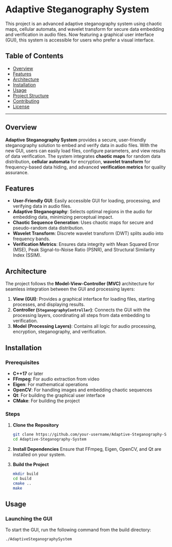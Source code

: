 # Adaptive Steganography System

This project is an advanced adaptive steganography system using chaotic maps, cellular automata, and wavelet transform for secure data embedding and verification in audio files. Now featuring a graphical user interface (GUI), this system is accessible for users who prefer a visual interface.

## Table of Contents

- [Overview](#overview)
- [Features](#features)
- [Architecture](#architecture)
- [Installation](#installation)
- [Usage](#usage)
- [Project Structure](#project-structure)
- [Contributing](#contributing)
- [License](#license)

---

## Overview

**Adaptive Steganography System** provides a secure, user-friendly steganography solution to embed and verify data in audio files. With the new GUI, users can easily load files, configure parameters, and view results of data verification. The system integrates **chaotic maps** for random data distribution, **cellular automata** for encryption, **wavelet transform** for frequency-based data hiding, and advanced **verification metrics** for quality assurance.

## Features

- **User-Friendly GUI**: Easily accessible GUI for loading, processing, and verifying data in audio files.
- **Adaptive Steganography**: Selects optimal regions in the audio for embedding data, minimizing perceptual impact.
- **Chaotic Sequence Generation**: Uses chaotic maps for secure and pseudo-random data distribution.
- **Wavelet Transform**: Discrete wavelet transform (DWT) splits audio into frequency bands.
- **Verification Metrics**: Ensures data integrity with Mean Squared Error (MSE), Peak Signal-to-Noise Ratio (PSNR), and Structural Similarity Index (SSIM).

## Architecture

The project follows the **Model-View-Controller (MVC)** architecture for seamless integration between the GUI and processing layers:

1. **View (GUI)**: Provides a graphical interface for loading files, starting processes, and displaying results.
2. **Controller (`SteganographyController`)**: Connects the GUI with the processing layers, coordinating all steps from data embedding to verification.
3. **Model (Processing Layers)**: Contains all logic for audio processing, encryption, steganography, and verification.

## Installation

### Prerequisites

- **C++17** or later
- **FFmpeg**: For audio extraction from video
- **Eigen**: For mathematical operations
- **OpenCV**: For handling images and embedding chaotic sequences
- **Qt**: For building the graphical user interface
- **CMake**: For building the project

### Steps

1. **Clone the Repository**

   ```bash
   git clone https://github.com/your-username/Adaptive-Steganography-System.git
   cd Adaptive-Steganography-System
   ```

2. **Install Dependencies**
   Ensure that FFmpeg, Eigen, OpenCV, and Qt are installed on your system.

3. **Build the Project**
   ```bash
   mkdir build
   cd build
   cmake ..
   make
   ```

## Usage

### Launching the GUI

To start the GUI, run the following command from the build directory:

```bash
./AdaptiveSteganographySystem
```
